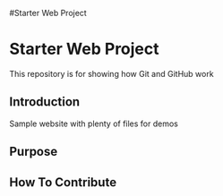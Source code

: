 #Starter Web Project

# Starter Web Project

This repository is for showing how Git and GitHub work

## Introduction


Sample website with plenty of files for demos

## Purpose

## How To Contribute
